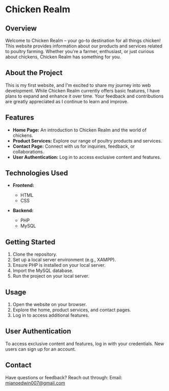 # Chicken Realm

## Overview

Welcome to Chicken Realm – your go-to destination for all things chicken! This website provides information about our products and services related to poultry farming. Whether you're a farmer, enthusiast, or just curious about chickens, Chicken Realm has something for you.

## About the Project

This is my first website, and I'm excited to share my journey into web development. While Chicken Realm currently offers basic features, I have plans to expand and enhance it over time. Your feedback and contributions are greatly appreciated as I continue to learn and improve.

## Features

- **Home Page:** An introduction to Chicken Realm and the world of chickens.
- **Product Services:** Explore our range of poultry products and services.
- **Contact Page:** Connect with us for inquiries, feedback, or collaborations.
- **User Authentication:** Log in to access exclusive content and features.

## Technologies Used

- **Frontend:**
  - HTML
  - CSS

- **Backend:**
  - PHP
  - MySQL

## Getting Started

1. Clone the repository.
2. Set up a local server environment (e.g., XAMPP).
3. Ensure PHP is installed on your local server.
4. Import the MySQL database.
5. Run the project on your local server.

## Usage

1. Open the website on your browser.
2. Explore the home, product services, and contact pages.
3. Log in to access additional features.

## User Authentication

To access exclusive content and features, log in with your credentials. New users can sign up for an account.

## Contact

Have questions or feedback? Reach out through:
Email: mianoedwin007@gmail.com


